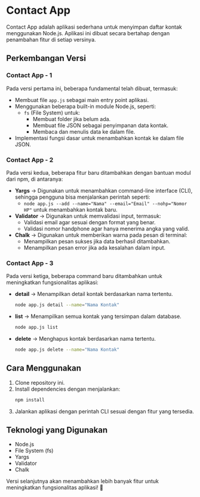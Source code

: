 # Contact App

Contact App adalah aplikasi sederhana untuk menyimpan daftar kontak menggunakan Node.js. Aplikasi ini dibuat secara bertahap dengan penambahan fitur di setiap versinya.

## Perkembangan Versi

### Contact App - 1
Pada versi pertama ini, beberapa fundamental telah dibuat, termasuk:
- Membuat file `app.js` sebagai main entry point aplikasi.
- Menggunakan beberapa built-in module Node.js, seperti:
  - `fs` (File System) untuk:
    - Membuat folder jika belum ada.
    - Membuat file JSON sebagai penyimpanan data kontak.
    - Membaca dan menulis data ke dalam file.
- Implementasi fungsi dasar untuk menambahkan kontak ke dalam file JSON.

### Contact App - 2
Pada versi kedua, beberapa fitur baru ditambahkan dengan bantuan modul dari npm, di antaranya:
- **Yargs** → Digunakan untuk menambahkan command-line interface (CLI), sehingga pengguna bisa menjalankan perintah seperti:
  - `node app.js --add --name="Nama" --email="Email" --nohp="Nomor HP"` untuk menambahkan kontak baru.
- **Validator** → Digunakan untuk memvalidasi input, termasuk:
  - Validasi email agar sesuai dengan format yang benar.
  - Validasi nomor handphone agar hanya menerima angka yang valid.
- **Chalk** → Digunakan untuk memberikan warna pada pesan di terminal:
  - Menampilkan pesan sukses jika data berhasil ditambahkan.
  - Menampilkan pesan error jika ada kesalahan dalam input.

### Contact App - 3
Pada versi ketiga, beberapa command baru ditambahkan untuk meningkatkan fungsionalitas aplikasi:
- **detail** → Menampilkan detail kontak berdasarkan nama tertentu.
  ```sh
  node app.js detail --name="Nama Kontak"
  ```
- **list** → Menampilkan semua kontak yang tersimpan dalam database.
  ```sh
  node app.js list
  ```
- **delete** → Menghapus kontak berdasarkan nama tertentu.
  ```sh
  node app.js delete --name="Nama Kontak"
  ```

## Cara Menggunakan
1. Clone repository ini.
2. Install dependencies dengan menjalankan:
   ```sh
   npm install
   ```
3. Jalankan aplikasi dengan perintah CLI sesuai dengan fitur yang tersedia.

## Teknologi yang Digunakan
- Node.js
- File System (fs)
- Yargs
- Validator
- Chalk

Versi selanjutnya akan menambahkan lebih banyak fitur untuk meningkatkan fungsionalitas aplikasi! 🚀
